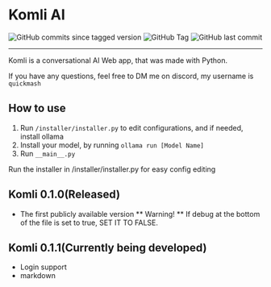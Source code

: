 # Komli AI

![GitHub commits since tagged version](https://img.shields.io/github/commits-since/QuickMash/Komli/0.1.0)
![GitHub Tag](https://img.shields.io/github/v/tag/QuickMash/Komli)
![GitHub last commit](https://img.shields.io/github/last-commit/QuickMash/Komli)

--------------

Komli is a conversational AI Web app, that was made with Python.

If you have any questions, feel free to DM me on discord, my username is `quickmash`

## How to use
1. Run `/installer/installer.py` to edit configurations, and if needed, install ollama
2. Install your model, by running `ollama run [Model Name]`
3. Run `__main__.py`

Run the installer in /installer/installer.py for easy config editing

## Komli 0.1.0(Released)
- The first publicly available version
** Warning! ** If debug at the bottom of the file is set to true, SET IT TO FALSE.

## Komli 0.1.1(Currently being developed)
- Login support
- markdown
